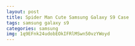 ```yaml
---
layout: post
title: Spider Man Cute Samsung Galaxy S9 Case
tags: samsung galaxy s9
categories: samsung
img: 1q9EFnk24udobEOkIFRlMSwn50vzYWoyd
---
```

